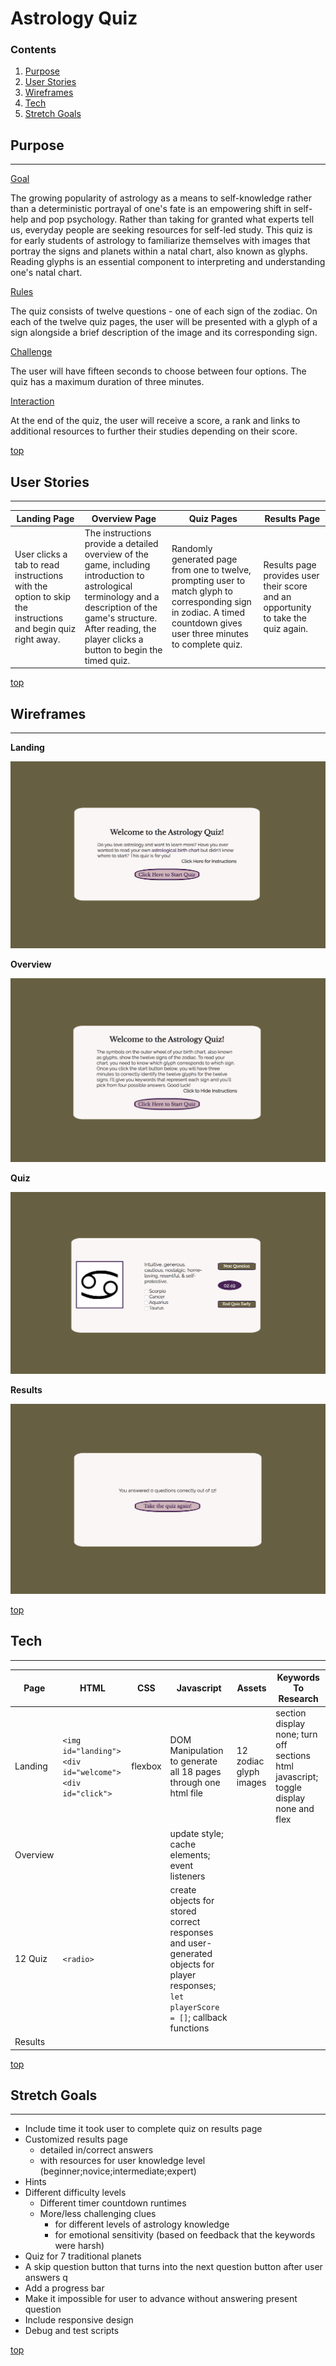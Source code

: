 # **Astrology Quiz**


### <a name="home"></a> **Contents**
1. [Purpose](#purpose)
2. [User Stories](#userstories)
3. [Wireframes](#wireframes)
4. [Tech](#tech)
5. [Stretch Goals](#stretch)


## <a name="purpose"></a> **Purpose**
________________
<u>Goal</u>

The growing popularity of astrology as a means to self-knowledge rather than a deterministic portrayal of one's fate is an empowering shift in self-help and pop psychology. Rather than taking for granted what experts tell us, everyday people are seeking resources for self-led study. This quiz is for early students of astrology to familiarize themselves with images that portray the signs and planets within a natal chart, also known as glyphs. Reading glyphs is an essential component to interpreting and understanding one's natal chart.

<u>Rules</u>

The quiz consists of twelve questions - one of each sign of the zodiac. On each of the twelve quiz pages, the user will be presented with a glyph of a sign alongside a brief description of the image and its corresponding sign. 

<u>Challenge</u>

The user will have fifteen seconds to choose between four options. The quiz has a maximum duration of three minutes. 

<u>Interaction</u>

At the end of the quiz, the user will receive a score, a rank and links to additional resources to further their studies depending on their score.

[top](#home)

## <a name="userstories"></a> **User Stories**
________________
Landing Page | Overview Page | Quiz Pages | Results Page
-------------|---------------|------------|-------------
User clicks a tab to read instructions with the option to skip the instructions and begin quiz right away. | The instructions provide a detailed overview of the game, including introduction to astrological terminology and a description of the game's structure. After reading, the player clicks a button to begin the timed quiz. | Randomly generated page from one to twelve, prompting user to match glyph to corresponding sign in zodiac. A timed countdown gives user three minutes to complete quiz. | Results page provides user their score and an opportunity to take the quiz again.

[top](#home)

 ## <a name="wireframes"></a>**Wireframes**
________________

**Landing**

![Landing page wireframe](/assets/wireframe/landing.png)

**Overview**

![Overview page wireframe](/assets/wireframe/overview.png)

**Quiz**

![Quiz page wireframe](/assets/wireframe/quiz.png)

**Results**

![Results page wireframe](/assets/wireframe/results.png)

[top](#home)

## <a name="tech"></a> **Tech**
________________

Page | HTML | CSS | Javascript | Assets| Keywords To Research
-----|------|-----|------------|-------|-----------
Landing | ```<img id="landing"> <div id="welcome"> <div id="click">```| flexbox | DOM Manipulation to generate all 18 pages through one html file | 12 zodiac glyph images | section display none; turn off sections html javascript; toggle display none and flex
Overview | | | update style; cache elements; event listeners | 
12 Quiz | ```<radio>``` | | create objects for stored correct responses and user-generated objects for player responses; ```let playerScore = []```; callback functions | 
Results | | | | 

[top](#home)


## <a name="stretch"></a> **Stretch Goals**
________________
* Include time it took user to complete quiz on results page
* Customized results page 
    + detailed in/correct answers 
    + with resources for user knowledge level (beginner;novice;intermediate;expert)
* Hints
* Different difficulty levels 
    + Different timer countdown runtimes
    + More/less challenging clues
        * for different levels of astrology knowledge
        * for emotional sensitivity (based on feedback that the keywords were harsh)
* Quiz for 7 traditional planets
* A skip question button that turns into the next question button after user answers q
* Add a progress bar
* Make it impossible for user to advance without answering present question
* Include responsive design
* Debug and test scripts

[top](#home)